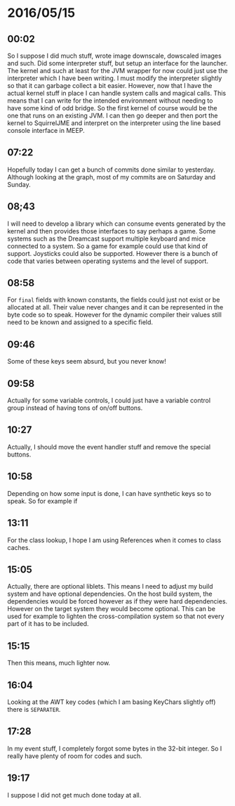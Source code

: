 # 2016/05/15

## 00:02

So I suppose I did much stuff, wrote image downscale, dowscaled images and
such. Did some interpreter stuff, but setup an interface for the launcher.
The kernel and such at least for the JVM wrapper for now could just use the
interpreter which I have been writing. I must modify the interpreter slightly
so that it can garbage collect a bit easier. However, now that I have the
actual kernel stuff in place I can handle system calls and magical calls. This
means that I can write for the intended environment without needing to have
some kind of odd bridge. So the first kernel of course would be the one that
runs on an existing JVM. I can then go deeper and then port the kernel to
SquirrelJME and interpret on the interpreter using the line based console
interface in MEEP.

## 07:22

Hopefully today I can get a bunch of commits done similar to yesterday.
Although looking at the graph, most of my commits are on Saturday and Sunday.

## 08;43

I will need to develop a library which can consume events generated by the
kernel and then provides those interfaces to say perhaps a game. Some systems
such as the Dreamcast support multiple keyboard and mice connected to a system.
So a game for example could use that kind of support. Joysticks could also be
supported. However there is a bunch of code that varies between operating
systems and the level of support.

## 08:58

For `final` fields with known constants, the fields could just not exist or
be allocated at all. Their value never changes and it can be represented in
the byte code so to speak. However for the dynamic compiler their values
still need to be known and assigned to a specific field.

## 09:46

Some of these keys seem absurd, but you never know!

## 09:58

Actually for some variable controls, I could just have a variable control
group instead of having tons of on/off buttons.

## 10:27

Actually, I should move the event handler stuff and remove the special buttons.

## 10:58

Depending on how some input is done, I can have synthetic keys so to speak. So
for example if 

## 13:11

For the class lookup, I hope I am using References when it comes to class
caches.

## 15:05

Actually, there are optional liblets. This means I need to adjust my build
system and have optional dependencies. On the host build system, the
dependencies would be forced however as if they were hard dependencies.
However on the target system they would become optional. This can be used for
example to lighten the cross-compilation system so that not every part of it
has to be included.

## 15:15

Then this means, much lighter now.

## 16:04

Looking at the AWT key codes (which I am basing KeyChars slightly off) there
is `SEPARATER`.

## 17:28

In my event stuff, I completely forgot some bytes in the 32-bit integer. So
I really have plenty of room for codes and such.

## 19:17

I suppose I did not get much done today at all.

